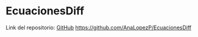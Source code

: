 # EcuacionesDiff

Link del repositorio:
[GitHub](https://github.com/AnaLopezP/EcuacionesDiff)
https://github.com/AnaLopezP/EcuacionesDiff
